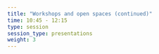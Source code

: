 ```yaml
---
title: "Workshops and open spaces (continued)"
time: 10:45 - 12:15
type: session
session_type: presentations
weight: 3
---
```

